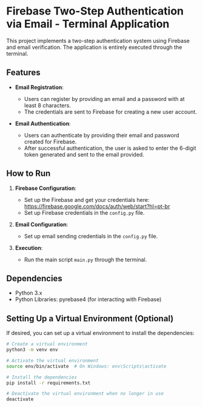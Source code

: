# Firebase Two-Step Authentication via Email - Terminal Application

This project implements a two-step authentication system using Firebase and email verification. The application is entirely executed through the terminal.

## Features

- **Email Registration**:
  - Users can register by providing an email and a password with at least 8 characters.
  - The credentials are sent to Firebase for creating a new user account.

- **Email Authentication**:
  - Users can authenticate by providing their email and password created for Firebase.
  - After successful authentication, the user is asked to enter the 6-digit token generated and sent to the email provided.

## How to Run

1. **Firebase Configuration**:
   - Set up the Firebase and get your credentials here: https://firebase.google.com/docs/auth/web/start?hl=pt-br
   - Set up Firebase credentials in the `config.py` file.

2. **Email Configuration**:
   - Set up email sending credentials in the `config.py` file.

3. **Execution**:
   - Run the main script `main.py` through the terminal.

## Dependencies

- Python 3.x
- Python Libraries: pyrebase4 (for interacting with Firebase)

## Setting Up a Virtual Environment (Optional)

If desired, you can set up a virtual environment to install the dependencies:

```bash
# Create a virtual environment
python3 -m venv env

# Activate the virtual environment
source env/bin/activate  # On Windows: env\Scripts\activate

# Install the dependencies
pip install -r requirements.txt

# Deactivate the virtual environment when no longer in use
deactivate
```